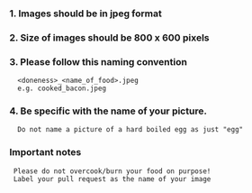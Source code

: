 ### 1. Images should be in **jpeg** format
### 2. Size of images should be **800 x 600** pixels
### 3. Please follow this naming convention
      <doneness>_<name_of_food>.jpeg
      e.g. cooked_bacon.jpeg
### 4. Be **specific** with the name of your picture.
      Do not name a picture of a hard boiled egg as just "egg"

### Important notes
     Please do not overcook/burn your food on purpose!
     Label your pull request as the name of your image
  

